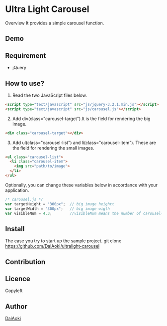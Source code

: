Ultra Light Carousel
====

Overview
It provides a simple carousel function.

## Demo

## Requirement
- jQuery

## How to use?
1. Read the two JavaScript files below.
```HTML
<script type="text/javascript" src="js/jquery-3.2.1.min.js"></script>
<script type="text/javascript" src="js/carousel.js"></script>
```

2. Add div(class="carousel-target").It is the field for rendering the big image.
```HTML
<div class="carousel-target"></div>
```

3. Add ul(class="carousel-list") and li(class="carousel-item"). These are the field for rendering the small images.
```HTML
<ul class="carousel-list">
  <li class="carousel-item">
    <img src="path/to/image">
  </li>
</ul>
```

Optionally, you can change these variables below in accordance with your application.
```JavaScript
/* carousel.js */
var targetHeight = "300px";  // big image heightt
var targetWidth = "300px";   // big image wigth
var visibleNum = 4.3;        //visibleNum means the number of carousel-item that can be seen in the slider.
```

## Install
The case you try to start up the sample project.
git clone https://github.com/DaiAoki/ultralight-carousel

## Contribution

## Licence

Copyleft

## Author

[DaiAoki](https://github.com/DaiAoki)
